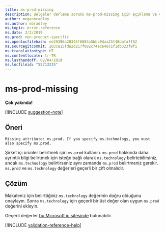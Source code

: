 ```yaml
---
title: ms-prod-missing
description: Belgeler derleme sorunu ms-prod-missing için açıklama ve çözüm
author: meganbradley
ms.author: mbradley
ms.topic: error-reference
ms.date: 2/2/2019
ms.prod: non-product-specific
ms.openlocfilehash: ee29396a20345f6884a5bbc94aa25f48dafaff52
ms.sourcegitcommit: 203ca15fda2d217f082c74ec648c1f1db323f9f1
ms.translationtype: HT
ms.contentlocale: tr-TR
ms.lasthandoff: 02/04/2019
ms.locfileid: "55713235"
---
```

# <a name="ms-prod-missing"></a>ms-prod-missing

**Çok yakında!**

[!INCLUDE [suggestion-note](includes/suggestion-note.md)]

## <a name="suggestion"></a>Öneri

`Missing attribute: ms.prod. If you specify ms.technology, you must also specify ms.prod.`

Şirket içi ürünler belirtmek için `ms.prod` kullanın. `ms.prod` hakkında daha ayrıntılı bilgi belirtmek için isteğe bağlı olarak `ms.technology` belirtebilirsiniz, ancak `ms.technology` belirtirseniz aynı zamanda `ms.prod` belirtmeniz gerekir. `ms.prod` ve `ms.technology` değerleri geçerli bir çift olmalıdır.

## <a name="resolution"></a>Çözüm

Makaleniz için belirttiğiniz `ms.technology` değerinin doğru olduğunu onaylayın. Sonra `ms.technology` için geçerli bir üst değer olan uygun `ms.prod` değerini ekleyin.

Geçerli değerler [bu Microsoft iç sitesinde](https://docsmetadatatool.azurewebsites.net/whitelists) bulunabilir.

<!--make sure to add this file to your includes folder and verify the path-->
[!INCLUDE [validation-reference-help](includes/validation-reference-help.md)]

